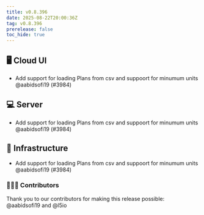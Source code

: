 ```yaml
---
title: v0.8.396
date: 2025-08-22T20:00:36Z
tag: v0.8.396
prerelease: false
toc_hide: true
---
```


## 🖥 Cloud UI

- Add support for loading Plans from csv and suppoort for minumum units @aabidsofi19 (#3984)

## 💻 Server

- Add support for loading Plans from csv and suppoort for minumum units @aabidsofi19 (#3984)

## 🦴 Infrastructure

- Add support for loading Plans from csv and suppoort for minumum units @aabidsofi19 (#3984)

### 👨🏽‍💻 Contributors

Thank you to our contributors for making this release possible:
@aabidsofi19 and @l5io

